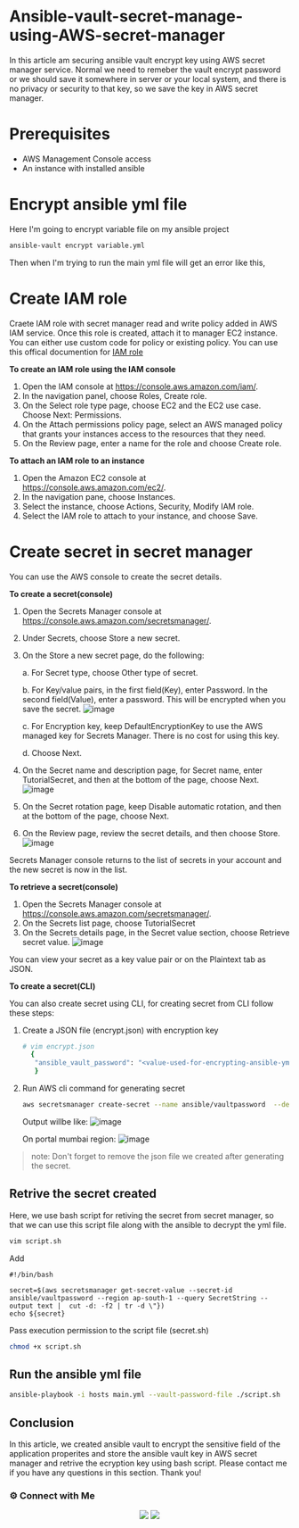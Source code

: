 # Ansible-vault-secret-manage-using-AWS-secret-manager

In this article am securing ansible vault encrypt key using AWS secret manager service. Normal we need to remeber the vault encrypt password or we should save it somewhere in server or your local system, and there is no privacy or security to that key, so we save the key in AWS secret manager.

# Prerequisites

- AWS Management Console access
- An instance with installed ansible

# Encrypt ansible yml file

Here I'm going to encrypt variable file on my ansible project

```bash
ansible-vault encrypt variable.yml
```

Then when I'm trying to run the main yml file will get an error like this,


# Create IAM role

Craete IAM role with secret manager read and write policy added in AWS IAM service. Once this role is created, attach it to manager EC2 instance. You can either use custom code for policy or existing policy. You can use this offical documention for [IAM role](https://docs.aws.amazon.com/AWSEC2/latest/UserGuide/iam-roles-for-amazon-ec2.html)

**To create an IAM role using the IAM console**

  1. Open the IAM console at https://console.aws.amazon.com/iam/.
  2. In the navigation panel, choose Roles, Create role.
  3. On the Select role type page, choose EC2 and the EC2 use case. Choose Next: Permissions.
  4. On the Attach permissions policy page, select an AWS managed policy that grants your instances access to the resources that they need.
  5. On the Review page, enter a name for the role and choose Create role.

**To attach an IAM role to an instance**

   1. Open the Amazon EC2 console at https://console.aws.amazon.com/ec2/.
   2. In the navigation pane, choose Instances.
   3. Select the instance, choose Actions, Security, Modify IAM role.
   4. Select the IAM role to attach to your instance, and choose Save.

#  Create secret in secret manager

You can use the AWS console to create the secret details.

**To create a secret(console)**

   1. Open the Secrets Manager console at https://console.aws.amazon.com/secretsmanager/.
   2. Under Secrets, choose Store a new secret.
   3. On the Store a new secret page, do the following:
   
      a. For Secret type, choose Other type of secret.
      
      b. For Key/value pairs, in the first field(Key), enter Password. In the second field(Value), enter a password. This will be encrypted when you save the secret.
      ![image](https://user-images.githubusercontent.com/100775027/167005157-2214a316-9fb7-4621-938c-64c869dc29ae.png)

      
      c. For Encryption key, keep DefaultEncryptionKey to use the AWS managed key for Secrets Manager. There is no cost for using this key.
      
      d. Choose Next.
      
   4. On the Secret name and description page, for Secret name, enter TutorialSecret, and then at the bottom of the page, choose Next.
      ![image](https://user-images.githubusercontent.com/100775027/167004764-bfabd6d4-2487-432d-9039-d44f1074191d.png)
   5. On the Secret rotation page, keep Disable automatic rotation, and then at the bottom of the page, choose Next.
   6. On the Review page, review the secret details, and then choose Store.
![image](https://user-images.githubusercontent.com/100775027/167004965-09651f56-2f61-465a-97b6-f5320230017f.png)

Secrets Manager console returns to the list of secrets in your account and the new secret is now in the list.

**To retrieve a secret(console)**

   1. Open the Secrets Manager console at https://console.aws.amazon.com/secretsmanager/.
   2. On the Secrets list page, choose TutorialSecret
   3. On the Secrets details page, in the Secret value section, choose Retrieve secret value.
![image](https://user-images.githubusercontent.com/100775027/167004636-03786ae5-fa2c-4763-804e-180c3eb38d52.png)

You can view your secret as a key value pair or on the Plaintext tab as JSON.



**To create a secret(CLI)**

You can also create secret using CLI, for creating secret from CLI follow these steps:

  1. Create a JSON file (encrypt.json) with encryption key
     ```bash
     # vim encrypt.json
       {
        "ansible_vault_password": "<value-used-for-encrypting-ansible-yml-file>"
        }
      ```
  2. Run AWS cli command for generating secret
     ```bash
     aws secretsmanager create-secret --name ansible/vaultpassword  --description "Secret" --secret-string file://encrypt.json --region ap-south-1

     ```
     Output willbe like:
     ![image](https://user-images.githubusercontent.com/100775027/167005747-8308d754-a58a-423f-a978-05209de19af1.png)
     
     On portal mumbai region:
     ![image](https://user-images.githubusercontent.com/100775027/167004508-788e024c-1435-493d-b743-f23e69f3b5fe.png)

> note: Don't forget to remove the json file we created after generating the secret.

## Retrive the secret created

Here, we use bash script for retiving the secret from secret manager, so that we can use this script file along with the ansible to decrypt the yml file.


```bash
vim script.sh
```

Add

```
#!/bin/bash

secret=$(aws secretsmanager get-secret-value --secret-id ansible/vaultpassword --region ap-south-1 --query SecretString --output text |  cut -d: -f2 | tr -d \"})
echo ${secret}

```

Pass execution permission to the script file (secret.sh)
```bash
chmod +x script.sh
```

## Run the ansible yml file

```bash
ansible-playbook -i hosts main.yml --vault-password-file ./script.sh
```

## Conclusion

In this article, we created ansible vault to encrypt the sensitive field of the application properites and store the ansible vault key in AWS secret manager and retrive the ecryption key using bash script. Please contact me if you have any questions in this section. Thank you!


 ### ⚙️ Connect with Me
<p align="center">
<a href="https://www.linkedin.com/in/radin-lawrence-8b3270102/"><img src="https://img.shields.io/badge/LinkedIn-0077B5?style=for-the-badge&logo=linkedin&logoColor=white"/></a>
<a href="mailto:radin.lawrence@gmail.com"><img src="https://img.shields.io/badge/Gmail-D14836?style=for-the-badge&logo=gmail&logoColor=white"/></a>
